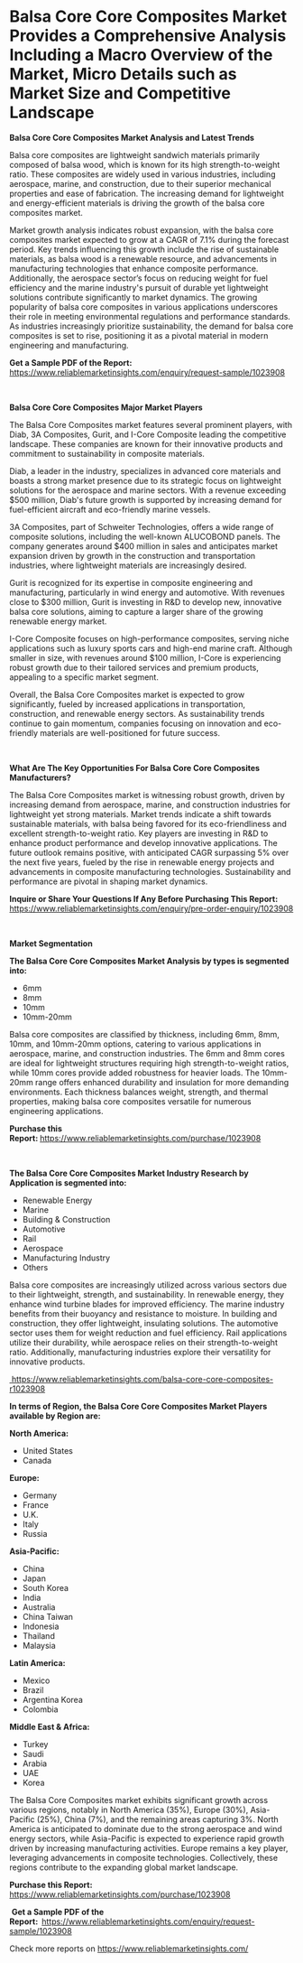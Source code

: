 <p><h1>Balsa Core Core Composites Market Provides a Comprehensive Analysis Including a Macro Overview of the Market, Micro Details such as Market Size and Competitive Landscape</h1></p><p><strong>Balsa Core Core Composites Market Analysis and Latest Trends</strong></p>
<p><p>Balsa core composites are lightweight sandwich materials primarily composed of balsa wood, which is known for its high strength-to-weight ratio. These composites are widely used in various industries, including aerospace, marine, and construction, due to their superior mechanical properties and ease of fabrication. The increasing demand for lightweight and energy-efficient materials is driving the growth of the balsa core composites market.</p><p>Market growth analysis indicates robust expansion, with the balsa core composites market expected to grow at a CAGR of 7.1% during the forecast period. Key trends influencing this growth include the rise of sustainable materials, as balsa wood is a renewable resource, and advancements in manufacturing technologies that enhance composite performance. Additionally, the aerospace sector’s focus on reducing weight for fuel efficiency and the marine industry's pursuit of durable yet lightweight solutions contribute significantly to market dynamics. The growing popularity of balsa core composites in various applications underscores their role in meeting environmental regulations and performance standards. As industries increasingly prioritize sustainability, the demand for balsa core composites is set to rise, positioning it as a pivotal material in modern engineering and manufacturing.</p></p>
<p><strong>Get a Sample PDF of the Report:&nbsp;</strong> <a href="https://www.reliablemarketinsights.com/enquiry/request-sample/1023908?utm_campaign=3196&utm_medium=2&utm_source=Github&utm_content=ia&utm_term=07032025&utm_id=balsa-core-core-composites">https://www.reliablemarketinsights.com/enquiry/request-sample/1023908</a></p>
<p>&nbsp;</p>
<p><strong>Balsa Core Core Composites Major Market Players</strong></p>
<p><p>The Balsa Core Composites market features several prominent players, with Diab, 3A Composites, Gurit, and I-Core Composite leading the competitive landscape. These companies are known for their innovative products and commitment to sustainability in composite materials.</p><p>Diab, a leader in the industry, specializes in advanced core materials and boasts a strong market presence due to its strategic focus on lightweight solutions for the aerospace and marine sectors. With a revenue exceeding $500 million, Diab's future growth is supported by increasing demand for fuel-efficient aircraft and eco-friendly marine vessels.</p><p>3A Composites, part of Schweiter Technologies, offers a wide range of composite solutions, including the well-known ALUCOBOND panels. The company generates around $400 million in sales and anticipates market expansion driven by growth in the construction and transportation industries, where lightweight materials are increasingly desired.</p><p>Gurit is recognized for its expertise in composite engineering and manufacturing, particularly in wind energy and automotive. With revenues close to $300 million, Gurit is investing in R&D to develop new, innovative balsa core solutions, aiming to capture a larger share of the growing renewable energy market.</p><p>I-Core Composite focuses on high-performance composites, serving niche applications such as luxury sports cars and high-end marine craft. Although smaller in size, with revenues around $100 million, I-Core is experiencing robust growth due to their tailored services and premium products, appealing to a specific market segment.</p><p>Overall, the Balsa Core Composites market is expected to grow significantly, fueled by increased applications in transportation, construction, and renewable energy sectors. As sustainability trends continue to gain momentum, companies focusing on innovation and eco-friendly materials are well-positioned for future success.</p></p>
<p>&nbsp;</p>
<p><strong>What Are The Key Opportunities For Balsa Core Core Composites Manufacturers?</strong></p>
<p><p>The Balsa Core Composites market is witnessing robust growth, driven by increasing demand from aerospace, marine, and construction industries for lightweight yet strong materials. Market trends indicate a shift towards sustainable materials, with balsa being favored for its eco-friendliness and excellent strength-to-weight ratio. Key players are investing in R&D to enhance product performance and develop innovative applications. The future outlook remains positive, with anticipated CAGR surpassing 5% over the next five years, fueled by the rise in renewable energy projects and advancements in composite manufacturing technologies. Sustainability and performance are pivotal in shaping market dynamics.</p></p>
<p><strong>Inquire or Share Your Questions If Any Before Purchasing This Report:</strong> <a href="https://www.reliablemarketinsights.com/enquiry/pre-order-enquiry/1023908?utm_campaign=3196&utm_medium=2&utm_source=Github&utm_content=ia&utm_term=07032025&utm_id=balsa-core-core-composites">https://www.reliablemarketinsights.com/enquiry/pre-order-enquiry/1023908</a></p>
<p>&nbsp;</p>
<p><strong>Market Segmentation</strong></p>
<p><strong>The Balsa Core Core Composites Market Analysis by types is segmented into:</strong></p>
<p><ul><li>6mm</li><li>8mm</li><li>10mm</li><li>10mm-20mm</li></ul></p>
<p><p>Balsa core composites are classified by thickness, including 6mm, 8mm, 10mm, and 10mm-20mm options, catering to various applications in aerospace, marine, and construction industries. The 6mm and 8mm cores are ideal for lightweight structures requiring high strength-to-weight ratios, while 10mm cores provide added robustness for heavier loads. The 10mm-20mm range offers enhanced durability and insulation for more demanding environments. Each thickness balances weight, strength, and thermal properties, making balsa core composites versatile for numerous engineering applications.</p></p>
<p><strong>Purchase this Report:&nbsp;</strong><a href="https://www.reliablemarketinsights.com/purchase/1023908?utm_campaign=3196&utm_medium=2&utm_source=Github&utm_content=ia&utm_term=07032025&utm_id=balsa-core-core-composites">https://www.reliablemarketinsights.com/purchase/1023908</a></p>
<p>&nbsp;</p>
<p><strong>The Balsa Core Core Composites Market Industry Research by Application is segmented into:</strong></p>
<p><ul><li>Renewable Energy</li><li>Marine</li><li>Building & Construction</li><li>Automotive</li><li>Rail</li><li>Aerospace</li><li>Manufacturing Industry</li><li>Others</li></ul></p>
<p><p>Balsa core composites are increasingly utilized across various sectors due to their lightweight, strength, and sustainability. In renewable energy, they enhance wind turbine blades for improved efficiency. The marine industry benefits from their buoyancy and resistance to moisture. In building and construction, they offer lightweight, insulating solutions. The automotive sector uses them for weight reduction and fuel efficiency. Rail applications utilize their durability, while aerospace relies on their strength-to-weight ratio. Additionally, manufacturing industries explore their versatility for innovative products.</p></p>
<p><a href="https://www.reliablemarketinsights.com/balsa-core-core-composites-r1023908?utm_campaign=3196&utm_medium=2&utm_source=Github&utm_content=ia&utm_term=07032025&utm_id=balsa-core-core-composites">&nbsp;https://www.reliablemarketinsights.com/balsa-core-core-composites-r1023908</a></p>
<p><strong>In terms of Region, the Balsa Core Core Composites Market Players available by Region are:</strong></p>
<p>
    <p> <strong> North America: </strong>
        <ul>
            <li>United States</li>
            <li>Canada</li>
        </ul>
        </p> 
    <p> <strong> Europe: </strong>
        <ul>
            <li>Germany</li>
            <li>France</li>
            <li>U.K.</li>
            <li>Italy</li>
            <li>Russia</li>
        </ul>
        </p> 
    <p> <strong> Asia-Pacific: </strong>
        <ul>
            <li>China</li>
            <li>Japan</li>
            <li>South Korea</li>
            <li>India</li>
            <li>Australia</li>
            <li>China Taiwan</li>
            <li>Indonesia</li>
            <li>Thailand</li>
            <li>Malaysia</li>
        </ul>
        </p> 
    <p> <strong> Latin America: </strong>
        <ul>
            <li>Mexico</li>
            <li>Brazil</li>
            <li>Argentina Korea</li>
            <li>Colombia</li>
        </ul>
        </p> 
    <p> <strong> Middle East & Africa: </strong>
        <ul>
            <li>Turkey</li>
            <li>Saudi</li>
            <li>Arabia</li>
            <li>UAE</li>
            <li>Korea</li>
        </ul>
    </p>
    </p>
<p><p>The Balsa Core Composites market exhibits significant growth across various regions, notably in North America (35%), Europe (30%), Asia-Pacific (25%), China (7%), and the remaining areas capturing 3%. North America is anticipated to dominate due to the strong aerospace and wind energy sectors, while Asia-Pacific is expected to experience rapid growth driven by increasing manufacturing activities. Europe remains a key player, leveraging advancements in composite technologies. Collectively, these regions contribute to the expanding global market landscape.</p></p>
<p><strong>Purchase this Report: </strong><a href="https://www.reliablemarketinsights.com/purchase/1023908?utm_campaign=3196&utm_medium=2&utm_source=Github&utm_content=ia&utm_term=07032025&utm_id=balsa-core-core-composites">https://www.reliablemarketinsights.com/purchase/1023908</a></p>
<p>&nbsp;<strong>Get a Sample PDF of the Report:&nbsp;&nbsp;</strong><a href="https://www.reliablemarketinsights.com/enquiry/request-sample/1023908?utm_campaign=3196&utm_medium=2&utm_source=Github&utm_content=ia&utm_term=07032025&utm_id=balsa-core-core-composites">https://www.reliablemarketinsights.com/enquiry/request-sample/1023908</a></p>
<p><strong></strong></p>
<p>Check more reports on <a href="https://www.reliablemarketinsights.com/?utm_campaign=3196&utm_medium=2&utm_source=Github&utm_content=ia&utm_term=07032025&utm_id=balsa-core-core-composites">https://www.reliablemarketinsights.com/</a></p>